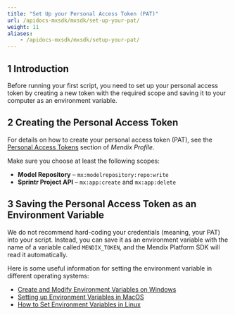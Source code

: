 ```yaml
---
title: "Set Up your Personal Access Token (PAT)"
url: /apidocs-mxsdk/mxsdk/set-up-your-pat/
weight: 11
aliases:
    - /apidocs-mxsdk/mxsdk/setup-your-pat/
---
```


## 1 Introduction

Before running your first script, you need to set up your personal access token by creating a new token with the required scope and saving it to your computer as an environment variable.

## 2 Creating the Personal Access Token

For details on how to create your personal access token (PAT), see the [Personal Access Tokens](/community-tools/mendix-profile/#pat) section of *Mendix Profile*.

Make sure you choose at least the following scopes:

* **Model Repository** – `mx:modelrepository:repo:write`
* **Sprintr Project API** – `mx:app:create` and `mx:app:delete`

## 3 Saving the Personal Access Token as an Environment Variable

We do not recommend hard-coding your credentials (meaning, your PAT) into your script. Instead, you can save it as an environment variable with the name of a variable called `MENDIX_TOKEN`, and the Mendix Platform SDK will read it automatically.

Here is some useful information for setting the environment variable in different operating systems:

* [Create and Modify Environment Variables on Windows](https://docs.oracle.com/en/database/oracle/machine-learning/oml4r/1.5.1/oread/creating-and-modifying-environment-variables-on-windows.html#GUID-DD6F9982-60D5-48F6-8270-A27EC53807D0)
* [Setting up Environment Variables in MacOS](https://medium.com/@himanshuagarwal1395/setting-up-environment-variables-in-macos-sierra-f5978369b255)
* [How to Set Environment Variables in Linux](https://www.serverlab.ca/tutorials/linux/administration-linux/how-to-set-environment-variables-in-linux/)
